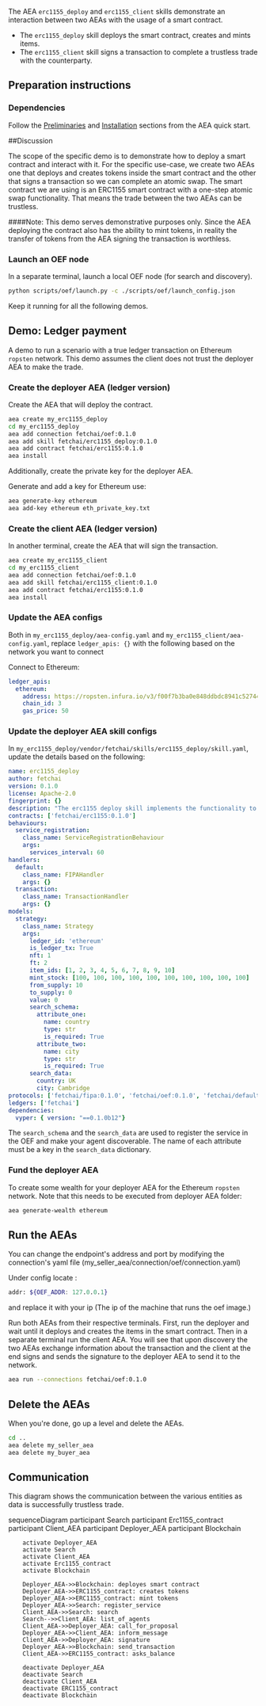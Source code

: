 The AEA `erc1155_deploy` and `erc1155_client` skills demonstrate an interaction between two AEAs with the usage of a smart contract.

* The `erc1155_deploy` skill deploys the smart contract, creates and mints items. 
* The `erc1155_client` skill signs a transaction to complete a trustless trade with the counterparty.

## Preparation instructions
 
### Dependencies

Follow the <a href="../quickstart/#preliminaries">Preliminaries</a> and <a href="../quickstart/#installation">Installation</a> sections from the AEA quick start.

##Discussion

The scope of the specific demo is to demonstrate how to deploy a smart contract and interact with it. For the specific use-case, we create two AEAs one that deploys and creates tokens inside the smart contract and the other that signs a transaction so we can complete an atomic swap. The smart contract we are using is an ERC1155 smart contract
with a one-step atomic swap functionality. That means the trade between the two AEAs can be trustless.

####Note:
This demo serves demonstrative purposes only. Since the AEA deploying the contract also has the ability to mint tokens, 
in reality the transfer of tokens from the AEA signing the transaction is worthless.

### Launch an OEF node
In a separate terminal, launch a local OEF node (for search and discovery).
``` bash
python scripts/oef/launch.py -c ./scripts/oef/launch_config.json
```

Keep it running for all the following demos.

## Demo: Ledger payment

A demo to run a scenario with a true ledger transaction on Ethereum `ropsten` network. This demo assumes the client
does not trust the deployer AEA to make the trade.

### Create the deployer AEA (ledger version)

Create the AEA that will deploy the contract.

``` bash
aea create my_erc1155_deploy
cd my_erc1155_deploy
aea add connection fetchai/oef:0.1.0
aea add skill fetchai/erc1155_deploy:0.1.0
aea add contract fetchai/erc1155:0.1.0
aea install
```
Additionally, create the private key for the deployer AEA.

Generate and add a key for Ethereum use:
``` bash
aea generate-key ethereum
aea add-key ethereum eth_private_key.txt
```


### Create the client AEA (ledger version)

In another terminal, create the AEA that will sign the transaction.

``` bash
aea create my_erc1155_client
cd my_erc1155_client
aea add connection fetchai/oef:0.1.0
aea add skill fetchai/erc1155_client:0.1.0
aea add contract fetchai/erc1155:0.1.0
aea install
```

### Update the AEA configs

Both in `my_erc1155_deploy/aea-config.yaml` and
`my_erc1155_client/aea-config.yaml`, replace `ledger_apis: {}` with the following based on the network you want to connect

Connect to Ethereum:
``` yaml
ledger_apis:
  ethereum:
    address: https://ropsten.infura.io/v3/f00f7b3ba0e848ddbdc8941c527447fe
    chain_id: 3
    gas_price: 50
```

### Update the deployer AEA skill configs

In `my_erc1155_deploy/vendor/fetchai/skills/erc1155_deploy/skill.yaml`, update the details based on the following:
``` yaml
name: erc1155_deploy
author: fetchai
version: 0.1.0
license: Apache-2.0
fingerprint: {}
description: "The erc1155 deploy skill implements the functionality to depoly and interact with a smart contract."
contracts: ['fetchai/erc1155:0.1.0']
behaviours:
  service_registration:
    class_name: ServiceRegistrationBehaviour
    args:
      services_interval: 60
handlers:
  default:
    class_name: FIPAHandler
    args: {}
  transaction:
    class_name: TransactionHandler
    args: {}
models:
  strategy:
    class_name: Strategy
    args:
      ledger_id: 'ethereum'
      is_ledger_tx: True
      nft: 1
      ft: 2
      item_ids: [1, 2, 3, 4, 5, 6, 7, 8, 9, 10]
      mint_stock: [100, 100, 100, 100, 100, 100, 100, 100, 100, 100]
      from_supply: 10
      to_supply: 0
      value: 0
      search_schema:
        attribute_one:
          name: country
          type: str
          is_required: True
        attribute_two:
          name: city
          type: str
          is_required: True
      search_data:
        country: UK
        city: Cambridge
protocols: ['fetchai/fipa:0.1.0', 'fetchai/oef:0.1.0', 'fetchai/default:0.1.0']
ledgers: ['fetchai']
dependencies:
  vyper: { version: "==0.1.0b12"}
```
The `search_schema` and the `search_data` are used to register the service in the OEF and make your agent discoverable. The name of each attribute must be a key in the `search_data` dictionary.


### Fund the deployer AEA

To create some wealth for your deployer AEA for the Ethereum `ropsten` network. Note that this needs to be executed from deployer AEA folder:

``` bash
aea generate-wealth ethereum
```

## Run the AEAs

You can change the endpoint's address and port by modifying the connection's yaml file (my_seller_aea/connection/oef/connection.yaml)

Under config locate :

``` bash
addr: ${OEF_ADDR: 127.0.0.1}
```
and replace it with your ip (The ip of the machine that runs the oef image.)

Run both AEAs from their respective terminals. First, run the deployer and wait until it deploys and creates the items in the smart contract.
Then in a separate terminal run the client AEA. You will see that upon discovery the two AEAs exchange information about the transaction and the client at
the end signs and sends the signature to the deployer AEA to send it to the network.


``` bash 
aea run --connections fetchai/oef:0.1.0
```


## Delete the AEAs
When you're done, go up a level and delete the AEAs.
``` bash 
cd ..
aea delete my_seller_aea
aea delete my_buyer_aea
```

## Communication
This diagram shows the communication between the various entities as data is successfully trustless trade. 

<div class="mermaid">
    sequenceDiagram
        participant Search
        participant Erc1155_contract
        participant Client_AEA
        participant Deployer_AEA
        participant Blockchain
    
        activate Deployer_AEA
        activate Search
        activate Client_AEA
        activate Erc1155_contract
        activate Blockchain
        
        Deployer_AEA->>Blockchain: deployes smart contract
        Deployer_AEA->>ERC1155_contract: creates tokens
        Deployer_AEA->>ERC1155_contract: mint tokens       
        Deployer_AEA->>Search: register_service
        Client_AEA->>Search: search
        Search-->>Client_AEA: list_of_agents
        Client_AEA->>Deployer_AEA: call_for_proposal
        Deployer_AEA->>Client_AEA: inform_message
        Client_AEA->>Deployer_AEA: signature
        Deployer_AEA->>Blockchain: send_transaction
        Client_AEA->>ERC1155_contract: asks_balance
        
        deactivate Deployer_AEA
        deactivate Search
        deactivate Client_AEA
        deactivate ERC1155_contract
        deactivate Blockchain
       
</div>
